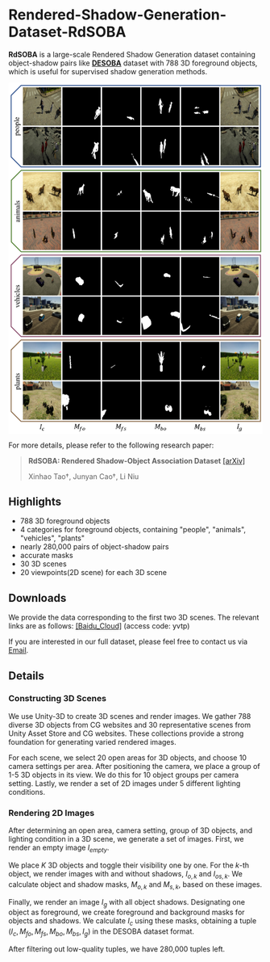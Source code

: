 # Rendered-Shadow-Generation-Dataset-RdSOBA

**RdSOBA** is a large-scale Rendered Shadow Generation dataset containing object-shadow pairs like [**DESOBA**](https://github.com/bcmi/Object-Shadow-Generation-Dataset-DESOBA) dataset with 788 3D foreground objects, which is useful for supervised shadow generation methods.

<img src='examples/dataset.png' align="center" width=1024>

For more details, please refer to the following research paper:

> **RdSOBA: Rendered Shadow-Object Association Dataset**  [[arXiv]](https://arxiv.org/pdf/2306.17358.pdf)<br>
>
> Xinhao Tao†, Junyan Cao†, Li Niu

## Highlights

- 788 3D foreground objects
- 4 categories for foreground objects, containing "people", "animals", "vehicles", "plants"
- nearly 280,000 pairs of object-shadow pairs
- accurate masks
- 30 3D scenes
- 20 viewpoints(2D scene) for each 3D scene

## Downloads
We provide the data corresponding to the first two 3D scenes. The relevant links are as follows: [[Baidu_Cloud]](https://pan.baidu.com/s/19rGwP9JTNO1-aBSSXaYjMA) (access code: yvtp) 

If you are interested in our full dataset, please feel free to contact us via [Email](taoxinhao@sjtu.edu.cn).

## Details

### Constructing 3D Scenes
We use Unity-3D to create 3D scenes and render images. We gather 788 diverse 3D objects from CG websites and 30 representative scenes from Unity Asset Store and CG websites. These collections provide a strong foundation for generating varied rendered images.

For each scene, we select 20 open areas for 3D objects, and choose 10 camera settings per area. After positioning the camera, we place a group of 1-5 3D objects in its view. We do this for 10 object groups per camera setting. Lastly, we render a set of 2D images under 5 different lighting conditions.

### Rendering 2D Images
After determining an open area, camera setting, group of 3D objects, and lighting condition in a 3D scene, we generate a set of images. First, we render an empty image $I_{empty}$.

We place $K$ 3D objects and toggle their visibility one by one. For the $k$-th object, we render images with and without shadows, $I_{o,k}$ and $I_{os,k}$. We calculate object and shadow masks, $M_{o,k}$ and $M_{s,k}$, based on these images.

Finally, we render an image $I_g$ with all object shadows. Designating one object as foreground, we create foreground and background masks for objects and shadows. We calculate $I_c$ using these masks, obtaining a tuple $(I_c,M_{fo},M_{fs},M_{bo},M_{bs},I_g)$ in the DESOBA dataset format.

After filtering out low-quality tuples, we have 280,000 tuples left.
